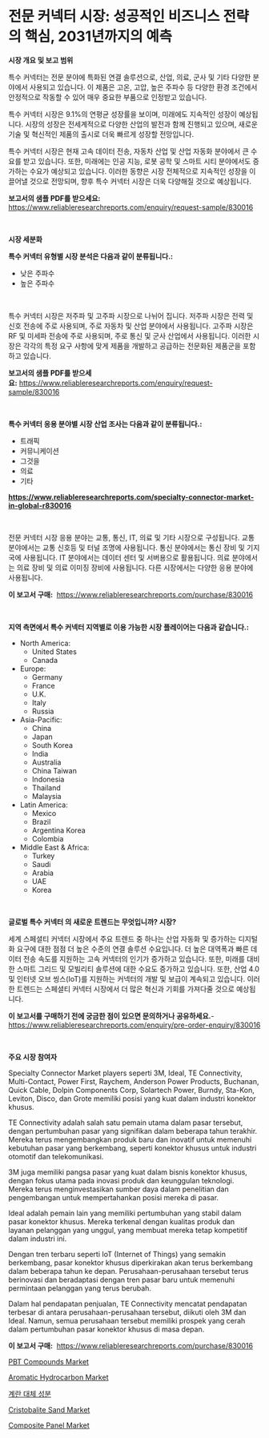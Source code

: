 <p><h1>전문 커넥터 시장: 성공적인 비즈니스 전략의 핵심, 2031년까지의 예측</h1></p><p><strong>시장 개요 및 보고 범위</strong></p>
<p><p>특수 커넥터는 전문 분야에 특화된 연결 솔루션으로, 산업, 의료, 군사 및 기타 다양한 분야에서 사용되고 있습니다. 이 제품은 고온, 고압, 높은 주파수 등 다양한 환경 조건에서 안정적으로 작동할 수 있어 매우 중요한 부품으로 인정받고 있습니다. </p><p>특수 커넥터 시장은 9.1%의 연평균 성장률을 보이며, 미래에도 지속적인 성장이 예상됩니다. 시장의 성장은 전세계적으로 다양한 산업의 발전과 함께 진행되고 있으며, 새로운 기술 및 혁신적인 제품의 출시로 더욱 빠르게 성장할 전망입니다.</p><p>특수 커넥터 시장은 현재 고속 데이터 전송, 자동차 산업 및 산업 자동화 분야에서 큰 수요를 받고 있습니다. 또한, 미래에는 인공 지능, 로봇 공학 및 스마트 시티 분야에서도 증가하는 수요가 예상되고 있습니다. 이러한 동향은 시장 전체적으로 지속적인 성장을 이끌어낼 것으로 전망되며, 향후 특수 커넥터 시장은 더욱 다양해질 것으로 예상됩니다.</p></p>
<p><strong>보고서의 샘플 PDF를 받으세요:</strong> <a href="https://www.reliableresearchreports.com/enquiry/request-sample/830016">https://www.reliableresearchreports.com/enquiry/request-sample/830016</a></p>
<p>&nbsp;</p>
<p><strong>시장 세분화</strong></p>
<p><strong>특수 커넥터 유형별 시장 분석은 다음과 같이 분류됩니다.:</strong></p>
<p><ul><li>낮은 주파수</li><li>높은 주파수</li></ul></p>
<p>&nbsp;</p>
<p><p>특수 커넥터 시장은 저주파 및 고주파 시장으로 나뉘어 집니다. 저주파 시장은 전력 및 신호 전송에 주로 사용되며, 주로 자동차 및 산업 분야에서 사용됩니다. 고주파 시장은 RF 및 미세파 전송에 주로 사용되며, 주로 통신 및 군사 산업에서 사용됩니다. 이러한 시장은 각각의 특정 요구 사항에 맞게 제품을 개발하고 공급하는 전문화된 제품군을 포함하고 있습니다.</p></p>
<p><strong>보고서의 샘플 PDF를 받으세요:</strong>&nbsp;<a href="https://www.reliableresearchreports.com/enquiry/request-sample/830016">https://www.reliableresearchreports.com/enquiry/request-sample/830016</a></p>
<p>&nbsp;</p>
<p><strong> 특수 커넥터 응용 분야별 시장 산업 조사는 다음과 같이 분류됩니다.:</strong></p>
<p><ul><li>트래픽</li><li>커뮤니케이션</li><li>그것을</li><li>의료</li><li>기타</li></ul></p>
<p><strong><a href="https://www.reliableresearchreports.com/specialty-connector-market-in-global-r830016">https://www.reliableresearchreports.com/specialty-connector-market-in-global-r830016</a></strong></p>
<p>&nbsp;</p>
<p><p>전문 커넥터 시장 응용 분야는 교통, 통신, IT, 의료 및 기타 시장으로 구성됩니다. 교통 분야에서는 교통 신호등 및 터널 조명에 사용됩니다. 통신 분야에서는 통신 장비 및 기지국에 사용됩니다. IT 분야에서는 데이터 센터 및 서버용으로 활용됩니다. 의료 분야에서는 의료 장비 및 의료 이미징 장비에 사용됩니다. 다른 시장에서는 다양한 응용 분야에 사용됩니다.</p></p>
<p><strong>이 보고서 구매:</strong>&nbsp; <a href="https://www.reliableresearchreports.com/purchase/830016">https://www.reliableresearchreports.com/purchase/830016</a></p>
<p>&nbsp;</p>
<p><strong>지역 측면에서 특수 커넥터 지역별로 이용 가능한 시장 플레이어는 다음과 같습니다.:</strong></p>
<p><ul>
    <li>
        North America:
        <ul>
            <li>United States</li>
            <li>Canada</li>
        </ul>
    </li>
    <li>
        Europe:
        <ul>
            <li>Germany</li>
            <li>France</li>
            <li>U.K.</li>
            <li>Italy</li>
            <li>Russia</li>
        </ul>
    </li>
    <li>
        Asia-Pacific:
        <ul>
            <li>China</li>
            <li>Japan</li>
            <li>South Korea</li>
            <li>India</li>
            <li>Australia</li>
            <li>China Taiwan</li>
            <li>Indonesia</li>
            <li>Thailand</li>
            <li>Malaysia</li>
        </ul>
    </li>
    <li>
        Latin America:
        <ul>
            <li>Mexico</li>
            <li>Brazil</li>
            <li>Argentina Korea</li>
            <li>Colombia</li>
        </ul>
    </li>
    <li>
        Middle East & Africa:
        <ul>
            <li>Turkey</li>
            <li>Saudi</li>
            <li>Arabia</li>
            <li>UAE</li>
            <li>Korea</li>
        </ul>
    </li>
    </ul></p>
<p>&nbsp;</p>
<p><strong>글로벌 특수 커넥터 의 새로운 트렌드는 무엇입니까? 시장?</strong></p>
<p><p>세계 스페셜티 커넥터 시장에서 주요 트렌드 중 하나는 산업 자동화 및 증가하는 디지털화 요구에 대한 점점 더 높은 수준의 연결 솔루션 수요입니다. 더 높은 대역폭과 빠른 데이터 전송 속도를 지원하는 고속 커넥터의 인기가 증가하고 있습니다. 또한, 미래를 대비한 스마트 그리드 및 모빌리티 솔루션에 대한 수요도 증가하고 있습니다. 또한, 산업 4.0 및 인터넷 오브 씽스(IoT)를 지원하는 커넥터의 개발 및 보급이 계속되고 있습니다. 이러한 트렌드는 스페셜티 커넥터 시장에서 더 많은 혁신과 기회를 가져다줄 것으로 예상됩니다.</p></p>
<p><strong>이 보고서를 구매하기 전에 궁금한 점이 있으면 문의하거나 공유하세요.</strong>- <a href="https://www.reliableresearchreports.com/enquiry/pre-order-enquiry/830016">https://www.reliableresearchreports.com/enquiry/pre-order-enquiry/830016</a></p>
<p>&nbsp;</p>
<p><strong>주요 시장 참여자</strong></p>
<p><p>Specialty Connector Market players seperti 3M, Ideal, TE Connectivity, Multi-Contact, Power First, Raychem, Anderson Power Products, Buchanan, Quick Cable, Dolpin Components Corp, Solartech Power, Burndy, Sta-Kon, Leviton, Disco, dan Grote memiliki posisi yang kuat dalam industri konektor khusus.</p><p>TE Connectivity adalah salah satu pemain utama dalam pasar tersebut, dengan pertumbuhan pasar yang signifikan dalam beberapa tahun terakhir. Mereka terus mengembangkan produk baru dan inovatif untuk memenuhi kebutuhan pasar yang berkembang, seperti konektor khusus untuk industri otomotif dan telekomunikasi.</p><p>3M juga memiliki pangsa pasar yang kuat dalam bisnis konektor khusus, dengan fokus utama pada inovasi produk dan keunggulan teknologi. Mereka terus menginvestasikan sumber daya dalam penelitian dan pengembangan untuk mempertahankan posisi mereka di pasar.</p><p>Ideal adalah pemain lain yang memiliki pertumbuhan yang stabil dalam pasar konektor khusus. Mereka terkenal dengan kualitas produk dan layanan pelanggan yang unggul, yang membuat mereka tetap kompetitif dalam industri ini.</p><p>Dengan tren terbaru seperti IoT (Internet of Things) yang semakin berkembang, pasar konektor khusus diperkirakan akan terus berkembang dalam beberapa tahun ke depan. Perusahaan-perusahaan tersebut terus berinovasi dan beradaptasi dengan tren pasar baru untuk memenuhi permintaan pelanggan yang terus berubah.</p><p>Dalam hal pendapatan penjualan, TE Connectivity mencatat pendapatan terbesar di antara perusahaan-perusahaan tersebut, diikuti oleh 3M dan Ideal. Namun, semua perusahaan tersebut memiliki prospek yang cerah dalam pertumbuhan pasar konektor khusus di masa depan.</p></p>
<p><strong>이 보고서 구매:</strong>&nbsp;&nbsp;<a href="https://www.reliableresearchreports.com/purchase/830016">https://www.reliableresearchreports.com/purchase/830016</a></p>
<p><p><a href="https://www.linkedin.com/pulse/pbt-compounds-market-offer-valuable-insights-size-share-iayvc?trackingId=lg4Uq7ZJV482HFyYCfj%2BQw%3D%3D">PBT Compounds Market</a></p><p><a href="https://issuu.com/reportprime-2/docs/aromatic-hydrocarbon-market-size-2030.pptx">Aromatic Hydrocarbon Market</a></p><p><a href="https://github.com/Skyleitney456456/Market-Research-Report-List-1/blob/main/712465837419.md">계란 대체 성분</a></p><p><a href="https://issuu.com/reportprime-2/docs/cristobalite-sand-market-size-2030.pptx">Cristobalite Sand Market</a></p><p><a href="https://www.linkedin.com/pulse/composite-panel-market-provides-detailed-segmentation-based-fgxtc?trackingId=QgemvPL643cAFsfhWpQ4EA%3D%3D">Composite Panel Market</a></p></p>